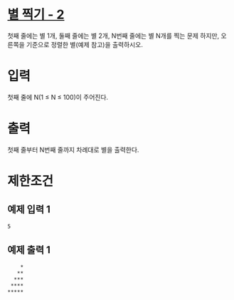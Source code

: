# [별 찍기 - 2](https://www.acmicpc.net/problem/2439)

첫째 줄에는 별 1개, 둘째 줄에는 별 2개, N번째 줄에는 별 N개를 찍는 문제
하지만, 오른쪽을 기준으로 정렬한 별(예제 참고)을 출력하시오.

# 입력


첫째 줄에 N(1 ≤ N ≤ 100)이 주어진다.

# 출력


첫째 줄부터 N번째 줄까지 차례대로 별을 출력한다.

# 제한조건



## 예제 입력 1

```
5
```

## 예제 출력 1

```
    *
   **
  ***
 ****
*****
```

